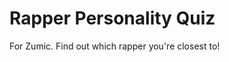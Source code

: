 Rapper Personality Quiz
========================

For Zumic. Find out which rapper you're closest to!

